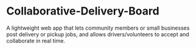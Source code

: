 # Collaborative-Delivery-Board
A lightweight web app that lets community members or small businesses post delivery or pickup jobs, and allows drivers/volunteers to accept and collaborate in real time.
